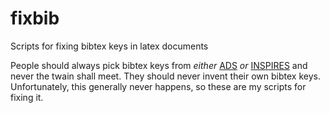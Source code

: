 # fixbib
Scripts for fixing bibtex keys in latex documents

People should always pick bibtex keys from *either* [ADS](http://adsabs.harvard.edu/abstract_service.html) *or* [INSPIRES](https://inspirehep.net/) and never the twain shall meet. They should never invent their own bibtex keys. Unfortunately, this generally never happens, so these are my scripts for fixing it.

